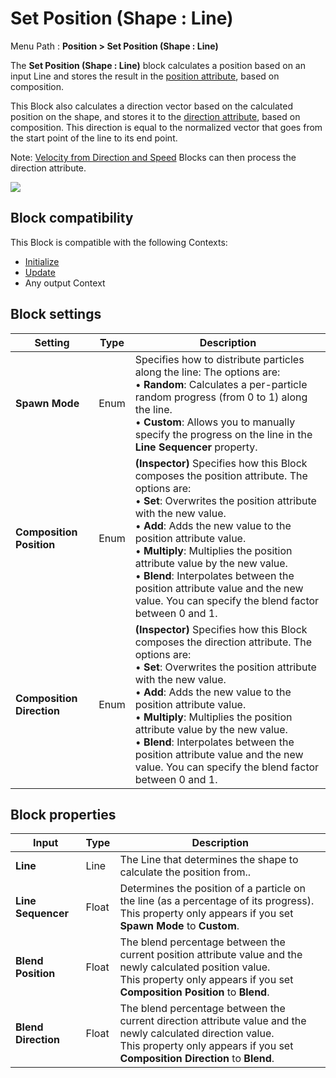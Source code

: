 # Set Position (Shape : Line)

Menu Path : **Position > Set Position (Shape : Line)**

The **Set Position (Shape : Line)** block calculates a position based on an input Line and stores the result in the [position attribute](Reference-Attributes.md), based on composition. 


This Block also calculates a direction vector based on the calculated position on the shape, and stores it to the [direction attribute](Reference-Attributes.md), based on composition. This direction is equal to the normalized vector that goes from the start point of the line to its end point.

Note: [Velocity from Direction and Speed](Block-VelocityFromDirectionAndSpeed.md) Blocks can then process the direction attribute.

![](Images/Block-SetPosition(Line)Main.gif)

## Block compatibility

This Block is compatible with the following Contexts:

- [Initialize](Context-Initialize.md)
- [Update](Context-Update.md)
- Any output Context

## Block settings

| **Setting**               | **Type** | **Description**                                              |
| ------------------------- | -------- | ------------------------------------------------------------ |
| **Spawn Mode**            | Enum     | Specifies how to distribute particles along the line: The options are:<br/>&#8226; **Random**: Calculates a per-particle random progress (from 0 to 1) along the line.<br/>&#8226; **Custom**: Allows you to manually specify the progress on the line in the **Line Sequencer** property. |
| **Composition Position**  | Enum     | **(Inspector)** Specifies how this Block composes the position attribute. The options are:<br/>&#8226; **Set**: Overwrites the position attribute with the new value.<br/>&#8226; **Add**: Adds the new value to the position attribute value.<br/>&#8226; **Multiply**: Multiplies the position attribute value by the new value.<br/>&#8226; **Blend**: Interpolates between the position attribute value and the new value. You can specify the blend factor between 0 and 1. |
| **Composition Direction** | Enum     | **(Inspector)** Specifies how this Block composes the direction attribute. The options are:<br/>&#8226; **Set**: Overwrites the position attribute with the new value.<br/>&#8226; **Add**: Adds the new value to the position attribute value.<br/>&#8226; **Multiply**: Multiplies the position attribute value by the new value.<br/>&#8226; **Blend**: Interpolates between the position attribute value and the new value. You can specify the blend factor between 0 and 1. |

## Block properties

| **Input**           | **Type** | **Description**                                              |
| ------------------- | -------- | ------------------------------------------------------------ |
| **Line**            | Line     | The Line that determines the shape to calculate the position from.. |
| **Line Sequencer**  | Float    | Determines the position of a particle on the line (as a percentage of its progress).<br/>This property only appears if you set **Spawn Mode** to **Custom**. |
| **Blend Position**  | Float    | The blend percentage between the current position attribute value and the newly calculated position value.<br/>This property only appears if you set **Composition Position** to **Blend**. |
| **Blend Direction** | Float    | The blend percentage between the current direction attribute value and the newly calculated direction value.<br/>This property only appears if you set **Composition Direction** to **Blend**. |

